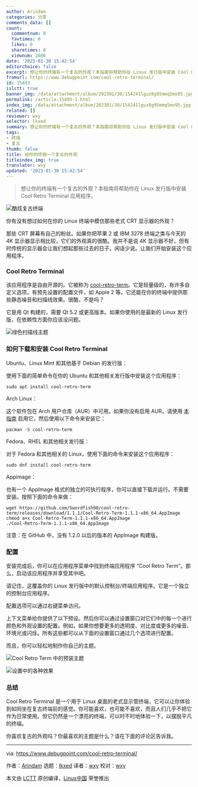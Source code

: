 ```yaml
---
author: Arindam
categories: 分享
comments_data: []
count:
  commentnum: 0
  favtimes: 0
  likes: 0
  sharetimes: 0
  viewnum: 2686
date: '2023-01-30 15:42:54'
editorchoice: false
excerpt: 想让你的终端有一个复古的外观？本指南将帮助你在 Linux 发行版中安装 Cool Retro Terminal 应用程序。
fromurl: https://www.debugpoint.com/cool-retro-terminal/
id: 15493
islctt: true
banner_img: /data/attachment/album/202301/30/154241lguz8g95mmq5mo95.jpg
permalink: /article-15493-1.html
index_img: /data/attachment/album/202301/30/154241lguz8g95mmq5mo95.jpg.thumb.jpg
related: []
reviewer: wxy
selector: lkxed
summary: 想让你的终端有一个复古的外观？本指南将帮助你在 Linux 发行版中安装 Cool Retro Terminal 应用程序。
tags:
- 终端
- 复古
thumb: false
title: 给你的终端一个复古的外观
titleindex_img: true
translator: wxy
updated: '2023-01-30 15:42:54'
---
```



> 
> 想让你的终端有一个复古的外观？本指南将帮助你在 Linux 发行版中安装 Cool Retro Terminal 应用程序。
> 
> 
> 


![酷炫复古终端](/data/attachment/album/202301/30/154241lguz8g95mmq5mo95.jpg)


你有没有想过如何在你的 Linux 终端中模仿那些老式 CRT 显示器的外观？


那些 CRT 屏幕有自己的粉丝。如果你把苹果 2 或 IBM 3278 终端之类与今天的 4K 显示器显示相比较，它们的外观真的很酷。我并不是说 4K 显示器不好，但有时传统的显示器会让我们想起那些过去的日子。闲话少说。让我们开始安装这个应用程序。


### Cool Retro Terminal


该应用程序是自由开源的。它被称为 [cool-retro-term](https://github.com/Swordfish90/cool-retro-term)。它是轻量级的，有许多自定义选项，有预先设置的配置文件，如 Apple 2 等。它还能在你的终端中提供那些静态噪音和扫描线效果。很酷，不是吗？


它是用 Qt 构建的，需要 Qt 5.2 或更高版本。如果你使用的是最新的 Linux 发行版，在依赖性方面你应该没问题。


![绿色扫描线主题](/data/attachment/album/202301/30/154241opgc4pc6huutpgq4.jpg)


### 如何下载和安装 Cool Retro Terminal


Ubuntu、Linux Mint 和其他基于 Debian 的发行版：


使用下面的简单命令在你的 Ubuntu 和其他相关发行版中安装这个应用程序：



```
sudo apt install cool-retro-term

```

Arch Linux：


这个软件包在 Arch 用户仓库（AUR）中可用。如果你没有启用 AUR，请使用 [本指南](https://www.debugpoint.com/2021/01/install-yay-arch/) 启用它，然后使用以下命令来安装它：



```
pacman -S cool-retro-term

```

Fedora、RHEL 和其他相关发行版：


对于 Fedora 和其他相关的 Linux，使用下面的命令来安装这个应用程序：



```
sudo dnf install cool-retro-term

```

Appimage：


也有一个 AppImage 格式的独立的可执行程序，你可以直接下载并运行。不需要安装。按照下面的命令来做：



```
wget https://github.com/Swordfish90/cool-retro-term/releases/download/1.1.1/Cool-Retro-Term-1.1.1-x86_64.AppImage
chmod a+x Cool-Retro-Term-1.1.1-x86_64.AppImage
./Cool-Retro-Term-1.1.1-x86_64.AppImage

```

注意：在 GitHub 中，没有 1.2.0 以后的版本的 AppImage 构建版。


### 配置


安装完成后，你可以在应用程序菜单中找到终端应用程序 “Cool Retro Term”。那么，启动该应用程序并享受其中吧。


请记住，这覆盖你的 Linux 发行版中的默认控制台/终端应用程序。它是一个独立的控制台应用程序。


配置选项可以通过右键菜单访问。


上下文菜单给你提供了以下预设。然后你可以通过设置窗口对它们中的每一个进行颜色和外观设置的配置。例如，如果你想要更多的透明度、对比度或更多的噪音、环境光或闪烁。所有这些都可以从下面的设置窗口通过几个选项进行配置。


而且，你可以轻松地制作你自己的主题。


![Cool Retro Term 中的预装主题](/data/attachment/album/202301/30/154246se93q3q8zzucr9qm.jpg)


![设置中的各种效果](/data/attachment/album/202301/30/154252kmff5ugsfkz5ffvw.jpg)


### 总结


Cool Retro Terminal 是一个用于 Linux 桌面的老式显示管终端，它可以让你体验到如同坐在复古终端前的感觉。你可能喜欢，也可能不喜欢，而且人们几乎不把它作为日常使用。但它仍然是一个漂亮的终端，可以时不时地体验一下，以摆脱平凡的终端。


你喜欢复古的外观吗？你最喜欢的主题是什么？请在下面的评论区告诉我。




---


via: <https://www.debugpoint.com/cool-retro-terminal/>


作者：[Arindam](https://www.debugpoint.com/author/admin1/) 选题：[lkxed](https://github.com/lkxed) 译者：[wxy](https://github.com/wxy) 校对：[wxy](https://github.com/wxy)


本文由 [LCTT](https://github.com/LCTT/TranslateProject) 原创编译，[Linux中国](https://linux.cn/) 荣誉推出